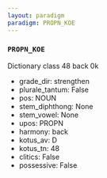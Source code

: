 ```yaml
---
layout: paradigm
paradigm: PROPN_KOE
---
```

### ` PROPN_KOE `

Dictionary class 48 back 0k
* grade_dir: strengthen
* plurale_tantum: False
* pos: NOUN
* stem_diphthong: None
* stem_vowel: None
* upos: PROPN
* harmony: back
* kotus_av: D
* kotus_tn: 48
* clitics: False
* possessive: False
